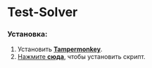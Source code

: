 # Test-Solver

### Установка:

1. Установить **[Tampermonkey](https://www.tampermonkey.net/)**.
2. [Нажмите **сюда**](https://raw.githubusercontent.com/SuperZombi/Test-Solver/main/test-solver.user.js), чтобы установить скрипт.
